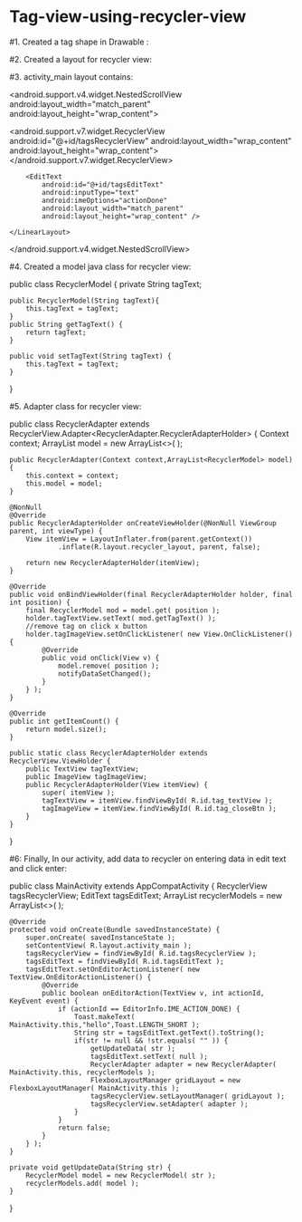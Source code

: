 # Tag-view-using-recycler-view


#1. Created a tag shape in Drawable :

<shape xmlns:android="http://schemas.android.com/apk/res/android"
    android:shape="rectangle">
    <solid android:color="#cfcfcf">
    </solid>
    <corners android:radius="20dp">
    </corners>
</shape>


#2. Created a layout for recycler view:

<LinearLayout xmlns:android="http://schemas.android.com/apk/res/android"
    android:orientation="horizontal"
    android:layout_width="wrap_content"
    android:layout_height="wrap_content"
    android:padding="5dp"
    android:layout_margin="4dp"
    android:gravity="center"
    android:background="@drawable/tags_layout">
    <TextView
        android:id="@+id/tag_textView"
        android:layout_width="wrap_content"
        android:layout_height="wrap_content"
        android:maxLines="1"
        android:maxLength="25"
        android:ellipsize="end"
        android:padding="2dp"
        android:text="Hello"/>
    <ImageView
        android:id="@+id/tag_closeBtn"
        android:layout_width="wrap_content"
        android:layout_height="wrap_content"
        android:src="@drawable/ic_close"/>
</LinearLayout>


#3. activity_main layout contains:


<LinearLayout xmlns:android="http://schemas.android.com/apk/res/android"
    xmlns:app="http://schemas.android.com/apk/res-auto"
    xmlns:tools="http://schemas.android.com/tools"
    android:layout_width="match_parent"
    android:layout_height="match_parent"
    tools:context="com.example.file.recyclerviewtags.MainActivity">
<android.support.v4.widget.NestedScrollView
    android:layout_width="match_parent"
    android:layout_height="wrap_content">
    <LinearLayout
        android:layout_width="match_parent"
        android:layout_height="wrap_content"
        android:orientation="vertical">

<android.support.v7.widget.RecyclerView
    android:id="@+id/tagsRecyclerView"
    android:layout_width="wrap_content"
    android:layout_height="wrap_content">
</android.support.v7.widget.RecyclerView>

        <EditText
            android:id="@+id/tagsEditText"
            android:inputType="text"
            android:imeOptions="actionDone"
            android:layout_width="match_parent"
            android:layout_height="wrap_content" />

    </LinearLayout>
</android.support.v4.widget.NestedScrollView>

</LinearLayout>


#4. Created a model java class for recycler view:

public class RecyclerModel {
    private String tagText;

    public RecyclerModel(String tagText){
        this.tagText = tagText;
    }
    public String getTagText() {
        return tagText;
    }

    public void setTagText(String tagText) {
        this.tagText = tagText;
    }

}

#5. Adapter class for recycler view:

public class RecyclerAdapter extends RecyclerView.Adapter<RecyclerAdapter.RecyclerAdapterHolder> {
    Context context;
    ArrayList<RecyclerModel> model = new ArrayList<>(  );

    public RecyclerAdapter(Context context,ArrayList<RecyclerModel> model){
        this.context = context;
        this.model = model;
    }

    @NonNull
    @Override
    public RecyclerAdapterHolder onCreateViewHolder(@NonNull ViewGroup parent, int viewType) {
        View itemView = LayoutInflater.from(parent.getContext())
                .inflate(R.layout.recycler_layout, parent, false);

        return new RecyclerAdapterHolder(itemView);
    }

    @Override
    public void onBindViewHolder(final RecyclerAdapterHolder holder, final int position) {
        final RecyclerModel mod = model.get( position );
        holder.tagTextView.setText( mod.getTagText() );
        //remove tag on click x button
        holder.tagImageView.setOnClickListener( new View.OnClickListener() {
            @Override
            public void onClick(View v) {
                model.remove( position );
                notifyDataSetChanged();
            }
        } );
    }

    @Override
    public int getItemCount() {
        return model.size();
    }

    public static class RecyclerAdapterHolder extends RecyclerView.ViewHolder {
        public TextView tagTextView;
        public ImageView tagImageView;
        public RecyclerAdapterHolder(View itemView) {
            super( itemView );
            tagTextView = itemView.findViewById( R.id.tag_textView );
            tagImageView = itemView.findViewById( R.id.tag_closeBtn );
        }
    }
}


#6: Finally, In our activity, add data to recycler on entering data in edit text and click enter:

public class MainActivity extends AppCompatActivity {
    RecyclerView tagsRecyclerView;
    EditText tagsEditText;
    ArrayList<RecyclerModel> recyclerModels = new ArrayList<>(  );

    @Override
    protected void onCreate(Bundle savedInstanceState) {
        super.onCreate( savedInstanceState );
        setContentView( R.layout.activity_main );
        tagsRecyclerView = findViewById( R.id.tagsRecyclerView );
        tagsEditText = findViewById( R.id.tagsEditText );
        tagsEditText.setOnEditorActionListener( new TextView.OnEditorActionListener() {
            @Override
            public boolean onEditorAction(TextView v, int actionId, KeyEvent event) {
                if (actionId == EditorInfo.IME_ACTION_DONE) {
                    Toast.makeText( MainActivity.this,"hello",Toast.LENGTH_SHORT );
                    String str = tagsEditText.getText().toString();
                    if(str != null && !str.equals( "" )) {
                        getUpdateData( str );
                        tagsEditText.setText( null );
                        RecyclerAdapter adapter = new RecyclerAdapter( MainActivity.this, recyclerModels );
                        FlexboxLayoutManager gridLayout = new FlexboxLayoutManager( MainActivity.this );
                        tagsRecyclerView.setLayoutManager( gridLayout );
                        tagsRecyclerView.setAdapter( adapter );
                    }
                }
                return false;
            }
        } );
    }

    private void getUpdateData(String str) {
        RecyclerModel model = new RecyclerModel( str );
        recyclerModels.add( model );
    }
}




